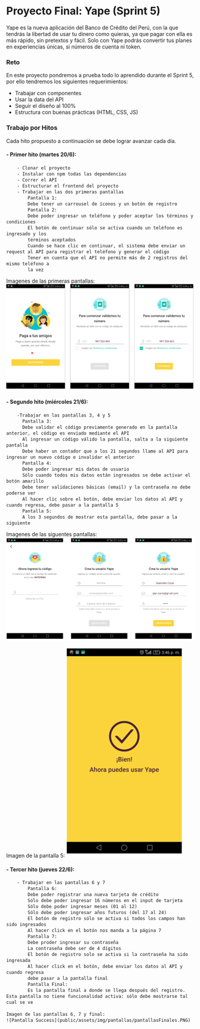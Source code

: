 # Proyecto Final: Yape (Sprint 5)

Yape es la nueva aplicación del Banco de Crédito del Perú, con la que tendrás la libertad
de usar tu dinero como quieras, ya que pagar con ella es más rápido, sin pretextos y fácil.
Solo con Yape podrás convertir tus planes en experiencias únicas, si números de cuenta ni token.

### Reto

En este proyecto pondremos a prueba todo lo aprendido durante el Sprint 5, por ello tendremos los siguientes requerimientos:

- Trabajar con componentes
- Usar la data del API
- Seguir el diseño al 100%
- Estructura con buenas prácticas (HTML, CSS, JS)

### Trabajo por Hitos
 Cada hito propuesto a continuación se debe lograr avanzar cada día.

#### - Primer hito (martes 20/6):
        - Clonar el proyecto
        - Instalar con npm todas las dependencias
        - Correr el API
        - Estructurar el frontend del proyecto
        - Trabajar en las dos primeras pantallas
            Pantalla 1:
            Debe tener un carrousel de íconos y un botón de registro
            Pantalla 2:
            Debe poder ingresar un teléfono y poder aceptar los términos y condiciones
            El botón de continuar sólo se activa cuando un teléfono es ingresado y los
            términos aceptados
            Cuando se hace clic en continuar, el sistema debe enviar un request al API para registrar el teléfono y generar el código
            Tener en cuenta que el API no permite más de 2 registros del mismo teléfono a
            la vez

  Imagenes de las primeras pantallas:
   ![Pantallas Primer Hito](public/assets/img/pantallas/primerasPantallas.PNG)

#### - Segundo hito (miércoles 21/6):
        -Trabajar en las pantallas 3, 4 y 5
          Pantalla 3:
          Debe validar el código previamente generado en la pantalla anterior, el código es enviado mediante el API
          Al ingresar un código válido la pantalla, salta a la siguiente pantalla
          Debe haber un contador que a los 21 segundos llame al API para ingresar un nuevo código e invalidar el anterior
          Pantalla 4:
          Debe poder ingresar mis datos de usuario
          Sólo cuando todos mis datos están ingresados se debe activar el botón amarillo
          Debe tener validaciones básicas (email) y la contraseña no debe poderse ver
          Al hacer clic sobre el botón, debe enviar los datos al API y cuando regresa, debe pasar a la pantalla 5
          Pantalla 5:
          A los 3 segundos de mostrar esta pantalla, debe pasar a la siguiente

  Imagenes de las siguentes pantallas:
   ![Pantallas Segundo Hito](public/assets/img/pantallas/creandoUsuario.PNG)

  Imagen de la pantalla 5:
  ![Pantalla Success](public/assets/img/pantallas/successPantalla.PNG)

#### - Tercer hito (jueves 22/6):
        - Trabajar en las pantallas 6 y 7
            Pantalla 6:
            Debe poder registrar una nueva tarjeta de crédito
            Sólo debe poder ingresar 16 números en el input de tarjeta
            Sólo debe poder ingresar meses (01 al 12)
            Sólo debe poder ingresar años futuros (del 17 al 24)
            El botón de registro sólo se activa si todos los campos han sido ingresados
            Al hacer click en el botón nos manda a la página 7
            Pantalla 7:
            Debe proder ingresar su contraseña
            La contraseña debe ser de 4 dígitos
            El botón de registro solo se activa si la contraseña ha sido ingresada
            Al hacer click en el botón, debe enviar los datos al API y cuando regresa
            debe pasar a la pantalla final
            Pantalla Final:
            Es la pantalla final a donde se llega después del registro. Esta pantalla no tiene funcionalidad activa: sólo debe mostrarse tal cual se ve

    Imagen de las pantallas 6, 7 y final:
    ![Pantalla Success](public/assets/img/pantallas/pantallasFinales.PNG)
